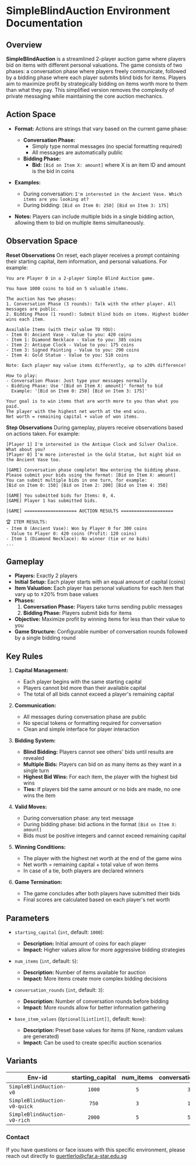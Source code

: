 # SimpleBlindAuction Environment Documentation

## Overview
**SimpleBlindAuction** is a streamlined 2-player auction game where players bid on items with different personal valuations. The game consists of two phases: a conversation phase where players freely communicate, followed by a bidding phase where each player submits blind bids for items. Players aim to maximize profit by strategically bidding on items worth more to them than what they pay. This simplified version removes the complexity of private messaging while maintaining the core auction mechanics.

## Action Space

- **Format:** Actions are strings that vary based on the current game phase:
  - **Conversation Phase:**
    - Simply type normal messages (no special formatting required)
    - All messages are automatically public
  - **Bidding Phase:**
    - **Bid:** `[Bid on Item X: amount]` where X is an item ID and amount is the bid in coins

- **Examples:**
  - During conversation: `I'm interested in the Ancient Vase. Which items are you looking at?`
  - During bidding: `[Bid on Item 0: 250] [Bid on Item 3: 175]`

- **Notes:** Players can include multiple bids in a single bidding action, allowing them to bid on multiple items simultaneously.

## Observation Space

**Reset Observations**
On reset, each player receives a prompt containing their starting capital, item information, and personal valuations. For example:

```plaintext
You are Player 0 in a 2-player Simple Blind Auction game.

You have 1000 coins to bid on 5 valuable items.

The auction has two phases:
1. Conversation Phase (3 rounds): Talk with the other player. All messages are public.
2. Bidding Phase (1 round): Submit blind bids on items. Highest bidder wins each item.

Available Items (with their value TO YOU):
- Item 0: Ancient Vase - Value to you: 420 coins
- Item 1: Diamond Necklace - Value to you: 385 coins
- Item 2: Antique Clock - Value to you: 175 coins
- Item 3: Signed Painting - Value to you: 290 coins
- Item 4: Gold Statue - Value to you: 510 coins

Note: Each player may value items differently, up to ±20% difference!

How to play:
- Conversation Phase: Just type your messages normally
- Bidding Phase: Use '[Bid on Item X: amount]' format to bid
  Example: '[Bid on Item 0: 250] [Bid on Item 3: 175]'

Your goal is to win items that are worth more to you than what you paid.
The player with the highest net worth at the end wins.
Net worth = remaining capital + value of won items.
```

**Step Observations**
During gameplay, players receive observations based on actions taken. For example:

```plaintext
[Player 1] I'm interested in the Antique Clock and Silver Chalice. What about you?
[Player 0] I'm more interested in the Gold Statue, but might bid on the Ancient Vase too.

[GAME] Conversation phase complete! Now entering the bidding phase.
Please submit your bids using the format: [Bid on Item X: amount]
You can submit multiple bids in one turn, for example:
[Bid on Item 0: 150] [Bid on Item 2: 200] [Bid on Item 4: 350]

[GAME] You submitted bids for Items: 0, 4.
[GAME] Player 1 has submitted bids.

[GAME] ==================== AUCTION RESULTS ====================

🏆 ITEM RESULTS:
- Item 0 (Ancient Vase): Won by Player 0 for 300 coins
  Value to Player 0: 420 coins (Profit: 120 coins)
- Item 1 (Diamond Necklace): No winner (tie or no bids)
...
```

## Gameplay

- **Players:** Exactly 2 players
- **Initial Setup:** Each player starts with an equal amount of capital (coins)
- **Item Valuation:** Each player has personal valuations for each item that vary up to ±20% from base values
- **Phases:**
  1. **Conversation Phase:** Players take turns sending public messages
  2. **Bidding Phase:** Players submit bids for items
- **Objective:** Maximize profit by winning items for less than their value to you
- **Game Structure:** Configurable number of conversation rounds followed by a single bidding round

## Key Rules

1. **Capital Management:**
   - Each player begins with the same starting capital
   - Players cannot bid more than their available capital
   - The total of all bids cannot exceed a player's remaining capital

2. **Communication:**
   - All messages during conversation phase are public
   - No special tokens or formatting required for conversation
   - Clean and simple interface for player interaction

3. **Bidding System:**
   - **Blind Bidding:** Players cannot see others' bids until results are revealed
   - **Multiple Bids:** Players can bid on as many items as they want in a single turn
   - **Highest Bid Wins:** For each item, the player with the highest bid wins
   - **Ties:** If players bid the same amount or no bids are made, no one wins the item

4. **Valid Moves:**
   - During conversation phase: any text message
   - During bidding phase: bid actions in the format `[Bid on Item X: amount]`
   - Bids must be positive integers and cannot exceed remaining capital

5. **Winning Conditions:**
   - The player with the highest net worth at the end of the game wins
   - Net worth = remaining capital + total value of won items
   - In case of a tie, both players are declared winners

6. **Game Termination:**
   - The game concludes after both players have submitted their bids
   - Final scores are calculated based on each player's net worth

## Parameters

- `starting_capital` (`int`, default: `1000`):
  - **Description:** Initial amount of coins for each player
  - **Impact:** Higher values allow for more aggressive bidding strategies

- `num_items` (`int`, default: `5`):
  - **Description:** Number of items available for auction
  - **Impact:** More items create more complex bidding decisions

- `conversation_rounds` (`int`, default: `3`):
  - **Description:** Number of conversation rounds before bidding
  - **Impact:** More rounds allow for better information gathering

- `base_item_values` (`Optional[List[int]]`, default: `None`):
  - **Description:** Preset base values for items (if None, random values are generated)
  - **Impact:** Can be used to create specific auction scenarios

## Variants

| Env-id                        | starting_capital | num_items | conversation_rounds |
|-------------------------------|:----------------:|:---------:|:-------------------:|
| `SimpleBlindAuction-v0`       | `1000`           | `5`       | `3`                 |
| `SimpleBlindAuction-v0-quick` | `750`            | `3`       | `1`                 |
| `SimpleBlindAuction-v0-rich`  | `2000`           | `5`       | `5`                 |

### Contact
If you have questions or face issues with this specific environment, please reach out directly to guertlerlo@cfar.a-star.edu.sg